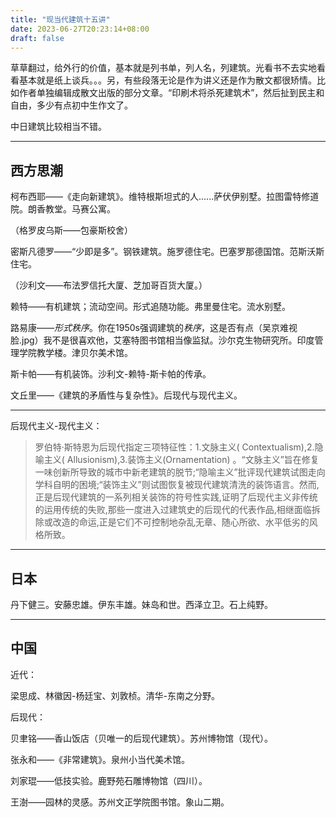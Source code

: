 ```yaml
---
title: "现当代建筑十五讲"
date: 2023-06-27T20:23:14+08:00
draft: false
---
```


草草翻过，给外行的价值，基本就是列书单，列人名，列建筑。光看书不去实地看看基本就是纸上谈兵。。。另，有些段落无论是作为讲义还是作为散文都很矫情。比如作者单独编辑成散文出版的部分文章。“印刷术将杀死建筑术”，然后扯到民主和自由，多少有点初中生作文了。

中日建筑比较相当不错。

---

## 西方思潮

柯布西耶——《走向新建筑》。维特根斯坦式的人......萨伏伊别墅。拉图雷特修道院。朗香教堂。马赛公寓。

（格罗皮乌斯——包豪斯校舍）

密斯凡德罗——“少即是多”。钢铁建筑。施罗德住宅。巴塞罗那德国馆。范斯沃斯住宅。

（沙利文——布法罗信托大厦、芝加哥百货大厦。）

赖特——有机建筑；流动空间。形式追随功能。弗里曼住宅。流水别墅。

路易康——*形式秩序*。你在1950s强调建筑的*秩序*，这是否有点（吴京难视脸.jpg）我不是很喜欢他，艾塞特图书馆相当像监狱。沙尔克生物研究所。印度管理学院教学楼。津贝尔美术馆。



斯卡帕——有机装饰。沙利文-赖特-斯卡帕的传承。

文丘里——《建筑的矛盾性与复杂性》。后现代与现代主义。

----

后现代主义-现代主义：

>罗伯特·斯特恩为后现代指定三项特征性：1.文脉主义( Contextualism),2.隐喻主义( Allusionism),3.装饰主义(Ornamentation) 。“文脉主义”旨在修复一味创新所导致的城市中新老建筑的脱节;“隐喻主义”批评现代建筑试图走向学科自明的困境;“装饰主义”则试图恢复被现代建筑清洗的装饰语言。然而,正是后现代建筑的一系列相关装饰的符号性实践,证明了后现代主义非传统的运用传统的失败,那些一度进入过建筑史的后现代的代表作品,相继面临拆除或改造的命运,正是它们不可控制地杂乱无章、随心所欲、水平低劣的风格所致。

---

## 日本

丹下健三。安藤忠雄。伊东丰雄。妹岛和世。西泽立卫。石上纯野。

----

## 中国

近代：

梁思成、林徽因-杨廷宝、刘敦桢。清华-东南之分野。


后现代：

贝聿铭——香山饭店（贝唯一的后现代建筑）。苏州博物馆（现代）。

张永和——《非常建筑》。泉州小当代美术馆。

刘家琨——低技实验。鹿野苑石雕博物馆（四川）。

王澍——园林的灵感。苏州文正学院图书馆。象山二期。